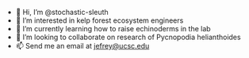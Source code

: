 - 👋 Hi, I’m @stochastic-sleuth
- 👀 I’m interested in kelp forest ecosystem engineers
- 🌱 I’m currently learning how to raise echinoderms in the lab
- 💞️ I’m looking to collaborate on research of Pycnopodia helianthoides
- 📫 Send me an email at jefrey@ucsc.edu

<!---
stochastic-sleuth/stochastic-sleuth is a ✨ special ✨ repository because its `README.md` (this file) appears on your GitHub profile.
You can click the Preview link to take a look at your changes.
--->
